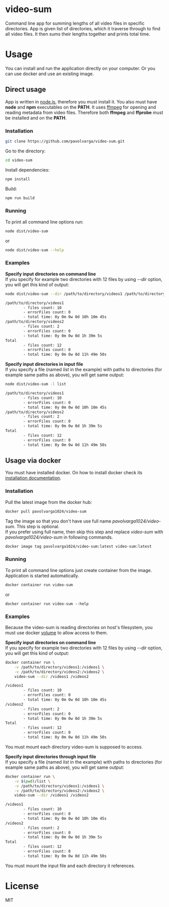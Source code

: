 # video-sum

Command line app for summing lengths of all video files in specific directories.
App is given list of directories, which it traverse through to find all video files.
It then sums their lengths together and prints total time.

# Usage

You can install and run the application directly on your computer.
Or you can use docker and use an existing image.

## Direct usage

App is written in [node.js](https://nodejs.org/en/), therefore you must install it.
You also must have **node** and **npm** executables on the **PATH**.
It uses [ffmpeg](http://www.ffmpeg.org/) for opening and reading metadata from video files.
Therefore both **ffmpeg** and **ffprobe** must be installed and on the **PATH**.

### Installation

```sh
git clone https://github.com/pavolvarga/video-sum.git
```

Go to the directory:

```sh
cd video-sum
```

Install dependencies:

```sh
npm install
```

Build:

```sh
npm run build
```

### Running

To print all command line options run:

```sh
node dist/video-sum
```

or

```sh
node dist/video-sum --help
```

### Examples

**Specify input directories on command line**</br>
If you specify for example two directories with 12 files by using *--dir* option, you will get this kind of output:

```sh
node dist/video-sum --dir /path/to/directory/videos1 /path/to/directory/videos2

/path/to/directory/videos1
        - files count: 10
        - errorFiles count: 0
        - total time: 0y 0m 0w 0d 10h 10m 45s
/path/to/directory/videos2
        - files count: 2
        - errorFiles count: 0
        - total time: 0y 0m 0w 0d 1h 39m 5s
Total
        - files count: 12
        - errorFiles count: 0
        - total time: 0y 0m 0w 0d 11h 49m 50s
```

**Specify input directories in input file**</br>
If you specify a file (named *list* in the example) with paths to directories (for example same paths as above), you will get same output:

```sh
node dist/video-sum -l list

/path/to/directory/videos1
        - files count: 10
        - errorFiles count: 0
        - total time: 0y 0m 0w 0d 10h 10m 45s
/path/to/directory/videos2
        - files count: 2
        - errorFiles count: 0
        - total time: 0y 0m 0w 0d 1h 39m 5s
Total
        - files count: 12
        - errorFiles count: 0
        - total time: 0y 0m 0w 0d 11h 49m 50s
```

## Usage via docker

You must have installed docker. On how to install docker check its [installation documentation](https://docs.docker.com/engine/installation/).

### Installation

Pull the latest image from the docker hub:

```sh
docker pull pavolvarga1024/video-sum
```

Tag the image so that you don't have use full name *pavolvarga1024/video-sum*. This step is optional.</br>
If you prefer using full name, then skip this step and replace *video-sum* with *pavolvarga1024/video-sum* in following commands.

```sh
docker image tag pavolvarga1024/video-sum:latest video-sum:latest
```

### Running

To print all command line options just create container from the image.
Application is started automatically.

```sh
docker container run video-sum
```

or

```
docker container run video-sum --help
```

### Examples

Because the video-sum is reading directories on host's filesystem, you must use docker [volume](https://docs.docker.com/engine/tutorials/dockervolumes/) to allow
access to them.

**Specify input directories on command line**</br>
If you specify for example two directories with 12 files by using *--dir* option, you will get this kind of output:

```sh
docker container run \
    -v /path/to/directory/videos1:/videos1 \
    -v /path/to/directory/videos2:/videos2 \
    video-sum --dir /videos1 /videos2

/videos1
        - files count: 10
        - errorFiles count: 0
        - total time: 0y 0m 0w 0d 10h 10m 45s
/videos2
        - files count: 2
        - errorFiles count: 0
        - total time: 0y 0m 0w 0d 1h 39m 5s
Total
        - files count: 12
        - errorFiles count: 0
        - total time: 0y 0m 0w 0d 11h 49m 50s
```

You must mount each directory video-sum is supposed to access.

**Specify input directories through input file**</br>
If you specify a file (named *list* in the example) with paths to directories (for example same paths as above), you will get same output:

```sh
docker container run \
    -v $(pwd)/list \
    -v /path/to/directory/videos1:/videos1 \
    -v /path/to/directory/videos2:/videos2 \
    video-sum --dir /videos1 /videos2

/videos1
        - files count: 10
        - errorFiles count: 0
        - total time: 0y 0m 0w 0d 10h 10m 45s
/videos2
        - files count: 2
        - errorFiles count: 0
        - total time: 0y 0m 0w 0d 1h 39m 5s
Total
        - files count: 12
        - errorFiles count: 0
        - total time: 0y 0m 0w 0d 11h 49m 50s
```

You must mount the input file and each directory it references.

# License

MIT